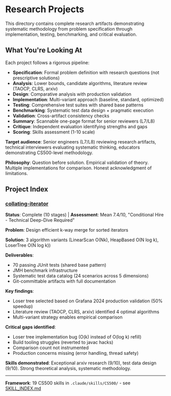 # Research Projects

This directory contains complete research artifacts demonstrating systematic methodology from problem specification through implementation, testing, benchmarking, and critical evaluation.

## What You're Looking At

Each project follows a rigorous pipeline:
- **Specification**: Formal problem definition with research questions (not prescriptive solutions)
- **Analysis**: Lower bounds, candidate algorithms, literature review (TAOCP, CLRS, arxiv)
- **Design**: Comparative analysis with production validation
- **Implementation**: Multi-variant approach (baseline, standard, optimized)
- **Testing**: Comprehensive test suites with shared base patterns
- **Benchmarking**: Systematic test data design + pragmatic execution
- **Validation**: Cross-artifact consistency checks
- **Summary**: Scannable one-page format for senior reviewers (L7/L8)
- **Critique**: Independent evaluation identifying strengths and gaps
- **Scoring**: Skills assessment (1-10 scale)

**Target audience**: Senior engineers (L7/L8) reviewing research artifacts, technical interviewers evaluating systematic thinking, educators demonstrating CS500-level methodology.

**Philosophy**: Question before solution. Empirical validation of theory. Multiple implementations for comparison. Honest acknowledgment of limitations.

## Project Index

### [collating-iterator](collating-iterator/INDEX.html)
**Status**: Complete (10 stages) | **Assessment**: Mean 7.4/10, "Conditional Hire - Technical Deep-Dive Required"

**Problem**: Design efficient k-way merge for sorted iterators

**Solution**: 3 algorithm variants (LinearScan O(Nk), HeapBased O(N log k), LoserTree O(N log k))

**Deliverables**:
- 70 passing JUnit tests (shared base pattern)
- JMH benchmark infrastructure
- Systematic test data catalog (24 scenarios across 5 dimensions)
- Git-committable artifacts with full documentation

**Key findings**:
- Loser tree selected based on Grafana 2024 production validation (50% speedup)
- Literature review (TAOCP, CLRS, arxiv) identified 4 optimal algorithms
- Multi-variant strategy enables empirical comparison

**Critical gaps identified**:
- Loser tree implementation bug (O(k) instead of O(log k) refill)
- Build tooling struggles (reverted to javac hacks)
- Comparison count not instrumented
- Production concerns missing (error handling, thread safety)

**Skills demonstrated**: Exceptional arxiv research (9/10), test data design (9/10). Strong theoretical analysis, systematic methodology.

---

**Framework**: 19 CS500 skills in `.claude/skills/CS500/` - see [SKILL_INDEX.md](../.claude/skills/CS500/SKILL_INDEX.md)
